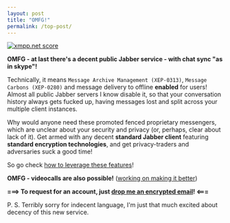 ```yaml
---
layout: post
title: "OMFG!"
permalink: /top-post/
---
```


<a href='https://xmpp.net/result.php?domain=decent.im&amp;type=client'><img src='https://xmpp.net/badge.php?domain=decent.im' alt='xmpp.net score' /></a>

**OMFG - at last there's a decent public Jabber service - with chat sync "as in skype"!**

Technically, it means ```Message Archive Management (XEP-0313)```, ```Message Carbons (XEP-0280)``` and message delivery to offline **enabled** for users! Almost all public Jabber servers I know disable it, so that your conversation history always gets fucked up, having messages lost and split across your multiple client instances.

Why would anyone need these promoted fenced proprietary messengers, which are unclear about your security and privacy (or, perhaps, clear about lack of it). Get armed with any decent **standard Jabber client** featuring **standard encryption technologies**, and get privacy-traders and adversaries suck a good time!

So go check [how to leverage these features](/usage/)!

**OMFG - videocalls are also possible!** ([working on making it better](https://www.bountysource.com/issues/18153806-support-audio-video-calls-encryption/backers))

**===> To request for an account, just [drop me an encrypted email](https://encrypt.to/0xD56A7CD0C6FCDB11)! <===**

P. S. Terribly sorry for indecent language, I'm just that much excited about decency of this new service.
